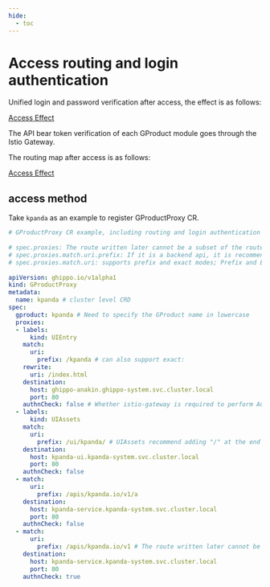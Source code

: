 ```yaml
---
hide:
  - toc
---
```


# Access routing and login authentication

Unified login and password verification after access, the effect is as follows:

[Access Effect](../images/gproduct02.png)

The API bear token verification of each GProduct module goes through the Istio Gateway.

The routing map after access is as follows:

[Access Effect](../images/gproduct03.png)

## access method

Take `kpanda` as an example to register GProductProxy CR.

```yaml
# GProductProxy CR example, including routing and login authentication
 
# spec.proxies: The route written later cannot be a subset of the route written first, and vice versa
# spec.proxies.match.uri.prefix: If it is a backend api, it is recommended to add "/" at the end of the prefix to indicate the end of this path (special requirements can not be added)
# spec.proxies.match.uri: supports prefix and exact modes; Prefix and Exact can only choose 1 out of 2; Prefix has a higher priority than Exact
 
apiVersion: ghippo.io/v1alpha1
kind: GProductProxy
metadata:
  name: kpanda # cluster level CRD
spec:
  gproduct: kpanda # Need to specify the GProduct name in lowercase
  proxies:
  - labels:
      kind: UIEntry
    match:
      uri:
        prefix: /kpanda # can also support exact:
    rewrite:
      uri: /index.html
    destination:
      host: ghippo-anakin.ghippo-system.svc.cluster.local
      port: 80
    authnCheck: false # Whether istio-gateway is required to perform AuthN Token authentication for this routing API, false means skip authentication
  - labels:
      kind: UIAssets
    match:
      uri:
        prefix: /ui/kpanda/ # UIAssets recommend adding "/" at the end to indicate the end (otherwise there may be problems in the front end)
    destination:
      host: kpanda-ui.kpanda-system.svc.cluster.local
      port: 80
    authnCheck: false
  - match:
      uri:
        prefix: /apis/kpanda.io/v1/a
    destination:
      host: kpanda-service.kpanda-system.svc.cluster.local
      port: 80
    authnCheck: false
  - match:
      uri:
        prefix: /apis/kpanda.io/v1 # The route written later cannot be a subset of the route written first, otherwise it can
    destination:
      host: kpanda-service.kpanda-system.svc.cluster.local
      port: 80
    authnCheck: true
```